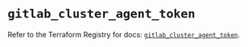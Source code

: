 # `gitlab_cluster_agent_token`

Refer to the Terraform Registry for docs: [`gitlab_cluster_agent_token`](https://registry.terraform.io/providers/gitlabhq/gitlab/17.5.0/docs/resources/cluster_agent_token).
